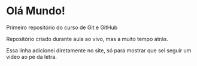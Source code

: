 # Olá Mundo!
 Primeiro repositório do curso de Git e GitHub

Repositório criado durante aula ao vivo, mas a muito tempo atrás.

Essa linha adicionei diretamente no site, só para mostrar que sei seguir um video ao pé da letra.
